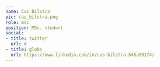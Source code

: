 ```yaml
---
name: Cas Bilstra
pic: cas_bilstra.png
role: msc
position: MSc. student
social:
- title: twitter
  url: #
- title: globe
  url: https://www.linkedin.com/in/cas-bilstra-846a99174/
---
```


